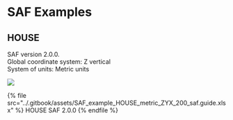 # SAF Examples

## HOUSE

SAF version 2.0.0.\
Global coordinate system: Z vertical\
System of units: Metric units

![](../.gitbook/assets/SAF\_examples\_House\_SAF\_200.png)

{% file src="../.gitbook/assets/SAF_example_HOUSE_metric_ZYX_200_saf.guide.xlsx" %}
HOUSE SAF 2.0.0
{% endfile %}
